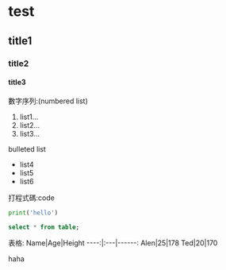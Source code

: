 # test
## title1
### title2
#### title3
數字序列:(numbered list)
1. list1...
2. list2...
3. list3...

bulleted list
- list4
- list5
- list6

打程式碼:code
``` python
print('hello')
```

``` sql
select * from table;
```
表格:
Name|Age|Height
----:|:---|------:
Alen|25|178
Ted|20|170

haha
